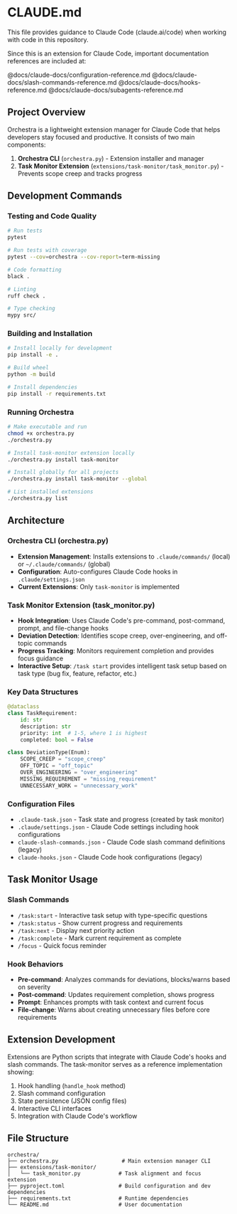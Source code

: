 # CLAUDE.md

This file provides guidance to Claude Code (claude.ai/code) when working with code in this repository.

Since this is an extension for Claude Code, important documentation references are included at:

@docs/claude-docs/configuration-reference.md
@docs/claude-docs/slash-commands-reference.md
@docs/claude-docs/hooks-reference.md
@docs/claude-docs/subagents-reference.md

## Project Overview

Orchestra is a lightweight extension manager for Claude Code that helps developers stay focused and productive. It consists of two main components:

1. **Orchestra CLI** (`orchestra.py`) - Extension installer and manager
2. **Task Monitor Extension** (`extensions/task-monitor/task_monitor.py`) - Prevents scope creep and tracks progress

## Development Commands

### Testing and Code Quality
```bash
# Run tests
pytest

# Run tests with coverage
pytest --cov=orchestra --cov-report=term-missing

# Code formatting
black .

# Linting
ruff check .

# Type checking
mypy src/
```

### Building and Installation
```bash
# Install locally for development
pip install -e .

# Build wheel
python -m build

# Install dependencies
pip install -r requirements.txt
```

### Running Orchestra
```bash
# Make executable and run
chmod +x orchestra.py
./orchestra.py

# Install task-monitor extension locally
./orchestra.py install task-monitor

# Install globally for all projects
./orchestra.py install task-monitor --global

# List installed extensions
./orchestra.py list
```

## Architecture

### Orchestra CLI (orchestra.py)
- **Extension Management**: Installs extensions to `.claude/commands/` (local) or `~/.claude/commands/` (global)
- **Configuration**: Auto-configures Claude Code hooks in `.claude/settings.json`
- **Current Extensions**: Only `task-monitor` is implemented

### Task Monitor Extension (task_monitor.py)
- **Hook Integration**: Uses Claude Code's pre-command, post-command, prompt, and file-change hooks
- **Deviation Detection**: Identifies scope creep, over-engineering, and off-topic commands
- **Progress Tracking**: Monitors requirement completion and provides focus guidance
- **Interactive Setup**: `/task start` provides intelligent task setup based on task type (bug fix, feature, refactor, etc.)

### Key Data Structures
```python
@dataclass
class TaskRequirement:
    id: str
    description: str
    priority: int  # 1-5, where 1 is highest
    completed: bool = False

class DeviationType(Enum):
    SCOPE_CREEP = "scope_creep"
    OFF_TOPIC = "off_topic"
    OVER_ENGINEERING = "over_engineering"
    MISSING_REQUIREMENT = "missing_requirement"
    UNNECESSARY_WORK = "unnecessary_work"
```

### Configuration Files
- `.claude-task.json` - Task state and progress (created by task monitor)
- `.claude/settings.json` - Claude Code settings including hook configurations
- `claude-slash-commands.json` - Claude Code slash command definitions (legacy)
- `claude-hooks.json` - Claude Code hook configurations (legacy)

## Task Monitor Usage

### Slash Commands
- `/task:start` - Interactive task setup with type-specific questions
- `/task:status` - Show current progress and requirements
- `/task:next` - Display next priority action
- `/task:complete` - Mark current requirement as complete
- `/focus` - Quick focus reminder

### Hook Behaviors
- **Pre-command**: Analyzes commands for deviations, blocks/warns based on severity
- **Post-command**: Updates requirement completion, shows progress
- **Prompt**: Enhances prompts with task context and current focus
- **File-change**: Warns about creating unnecessary files before core requirements

## Extension Development

Extensions are Python scripts that integrate with Claude Code's hooks and slash commands. The task-monitor serves as a reference implementation showing:

1. Hook handling (`handle_hook` method)
2. Slash command configuration
3. State persistence (JSON config files)
4. Interactive CLI interfaces
5. Integration with Claude Code's workflow

## File Structure

```
orchestra/
├── orchestra.py                    # Main extension manager CLI
├── extensions/task-monitor/
│   └── task_monitor.py            # Task alignment and focus extension
├── pyproject.toml                 # Build configuration and dev dependencies
├── requirements.txt               # Runtime dependencies
└── README.md                      # User documentation
```